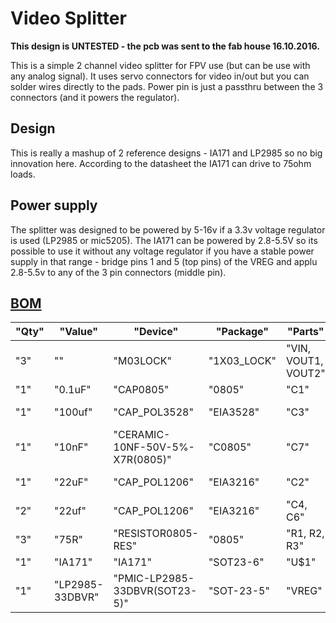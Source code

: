 # Video Splitter

**This design is UNTESTED - the pcb was sent to the fab house 16.10.2016.**

This is a simple 2 channel video splitter for FPV use (but can be use with any analog signal).
It uses servo connectors for video in/out but you can solder wires directly to
the pads. Power pin is just a passthru between the 3 connectors (and it powers
the regulator). 

## Design

This is really a mashup of 2 reference designs - IA171 and LP2985 so no big
innovation here. According to the datasheet the IA171 can drive to 75ohm loads.

## Power supply

The splitter was designed to be powered by 5-16v if a 3.3v voltage regulator is used (LP2985 or mic5205). 
The IA171 can be powered by 2.8-5.5V so its possible to use it without any voltage regulator if you have a stable 
power supply in that range - bridge pins 1 and 5 (top pins) of the VREG and
applu 2.8-5.5v to any of the 3 pin connectors (middle pin).

## [BOM](BOM.csv)


| "Qty" | "Value"         | "Device"                        | "Package"   | "Parts"             | "Description"         | 
|-------|-----------------|---------------------------------|-------------|---------------------|-----------------------|
| "3"   | ""              | "M03LOCK"                       | "1X03_LOCK" | "VIN, VOUT1, VOUT2" | "Header 3"            | 
| "1"   | "0.1uF"         | "CAP0805"                       | "0805"      | "C1"                | "Capacitor"           |
| "1"   | "100uf"         | "CAP_POL3528"                   | "EIA3528"   | "C3"                | "Capacitor Polarized" |
| "1"   | "10nF"          | "CERAMIC-10NF-50V-5%-X7R(0805)" | "C0805"     | "C7"                | "302010175"           |
| "1"   | "22uF"          | "CAP_POL1206"                   | "EIA3216"   | "C2"                | "Capacitor Polarized" |
| "2"   | "22uf"          | "CAP_POL1206"                   | "EIA3216"   | "C4, C6"            | "Capacitor Polarized" |
| "3"   | "75R"           | "RESISTOR0805-RES"              | "0805"      | "R1, R2, R3"        | "Resistor"            |
| "1"   | "IA171"         | "IA171"                         | "SOT23-6"   | "U$1"               | "Op-amp"              |
| "1"   | "LP2985-33DBVR" | "PMIC-LP2985-33DBVR(SOT23-5)"   | "SOT-23-5"  | "VREG"              | "310030033"           |

